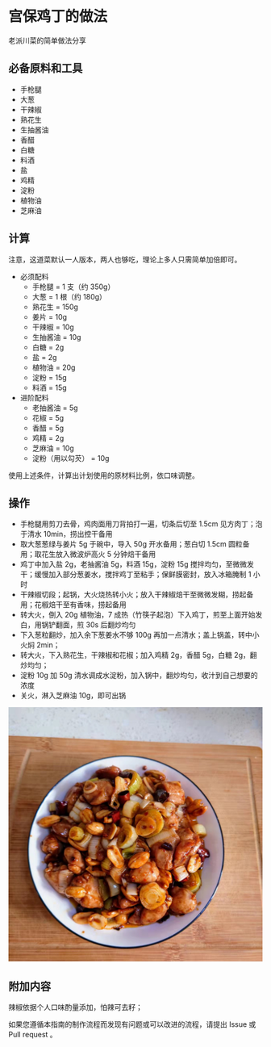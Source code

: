 # 宫保鸡丁的做法

老派川菜的简单做法分享

## 必备原料和工具

- 手枪腿
- 大葱
- 干辣椒
- 熟花生
- 生抽酱油
- 香醋
- 白糖
- 料酒
- 盐
- 鸡精
- 淀粉
- 植物油
- 芝麻油

## 计算

注意，这道菜默认一人版本，两人也够吃，理论上多人只需简单加倍即可。

- 必须配料
    - 手枪腿 = 1 支（约 350g）
    - 大葱 = 1 根（约 180g）
    - 熟花生 = 150g
    - 姜片 = 10g
    - 干辣椒 = 10g
    - 生抽酱油 = 10g
    - 白糖 = 2g
    - 盐 = 2g
    - 植物油 = 20g
    - 淀粉 = 15g
    - 料酒 = 15g
- 进阶配料
    - 老抽酱油 = 5g
    - 花椒 = 5g
    - 香醋 = 5g
    - 鸡精 = 2g
    - 芝麻油 = 10g
    - 淀粉（用以勾芡） = 10g

使用上述条件，计算出计划使用的原材料比例，依口味调整。

## 操作

- 手枪腿用剪刀去骨，鸡肉面用刀背拍打一遍，切条后切至 1.5cm 见方肉丁；泡于清水 10min，捞出控干备用
- 取大葱葱绿与姜片 5g 于碗中，导入 50g 开水备用；葱白切 1.5cm 圆粒备用；取花生放入微波炉高火 5 分钟焙干备用
- 鸡丁中加入盐 2g，老抽酱油 5g，料酒 15g，淀粉 15g 搅拌均匀，至微微发干；缓慢加入部分葱姜水，搅拌鸡丁至粘手；保鲜膜密封，放入冰箱腌制 1 小时
- 干辣椒切段；起锅，大火烧热转小火；放入干辣椒焙干至微微发糊，捞起备用；花椒焙干至有香味，捞起备用
- 转大火，倒入 20g 植物油，7 成热（竹筷子起泡）下入鸡丁，煎至上面开始发白，用锅铲翻面，煎 30s 后翻炒均匀
- 下入葱粒翻炒，加入余下葱姜水不够 100g 再加一点清水；盖上锅盖，转中小火焖 2min；
- 转大火，下入熟花生，干辣椒和花椒；加入鸡精 2g，香醋 5g，白糖 2g，翻炒均匀；
- 淀粉 10g 加 50g 清水调成水淀粉，加入锅中，翻炒均匀，收汁到自己想要的浓度
- 关火，淋入芝麻油 10g，即可出锅

![宫保鸡丁](./宫保鸡丁.jpg)

## 附加内容

辣椒依据个人口味酌量添加，怕辣可去籽；

如果您遵循本指南的制作流程而发现有问题或可以改进的流程，请提出 Issue 或 Pull request 。
